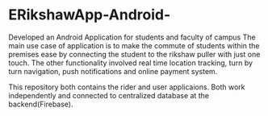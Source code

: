 # ERikshawApp-Android-
Developed an Android Application for students and faculty of campus
The main use case of application is to make the commute of students within the premises ease by connecting the student to the rikshaw puller with just one touch. 
The other functionality involved real time location tracking, turn by turn navigation, push notifications and online payment system.

This repository both contains the rider and user applicaions. Both work independently and connected to centralized database at the backend(Firebase).

